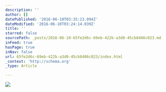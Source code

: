 ```yaml
---
description: ''
author: []
datePublished: '2016-06-10T03:35:23.094Z'
dateModified: '2016-06-10T03:24:14.039Z'
title: ''
starred: false
sourcePath: _posts/2016-06-10-65fe2d6c-69eb-422b-a3d0-45cb8406c023.md
inFeed: true
hasPage: true
inNav: false
url: 65fe2d6c-69eb-422b-a3d0-45cb8406c023/index.html
_context: 'http://schema.org'
_type: Article

---
```

![](https://the-grid-user-content.s3-us-west-2.amazonaws.com/a83f5354-f2b8-46fd-8571-a1b5dbcf1986.jpg)